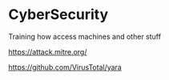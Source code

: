 # CyberSecurity
Training how access machines and other stuff

https://attack.mitre.org/

https://github.com/VirusTotal/yara
